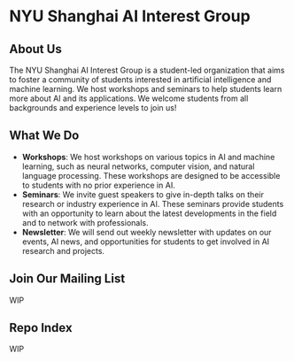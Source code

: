 # NYU Shanghai AI Interest Group

## About Us
The NYU Shanghai AI Interest Group is a student-led organization that aims to foster a community of students interested in artificial intelligence and machine learning. We host workshops and seminars to help students learn more about AI and its applications. We welcome students from all backgrounds and experience levels to join us!

## What We Do
- **Workshops**: We host workshops on various topics in AI and machine learning, such as neural networks, computer vision, and natural language processing. These workshops are designed to be accessible to students with no prior experience in AI.
- **Seminars**: We invite guest speakers to give in-depth talks on their research or industry experience in AI. These seminars provide students with an opportunity to learn about the latest developments in the field and to network with professionals.
- **Newsletter**: We will send out weekly newsletter with updates on our events, AI news, and opportunities for students to get involved in AI research and projects.

## Join Our Mailing List
WIP

## Repo Index
WIP